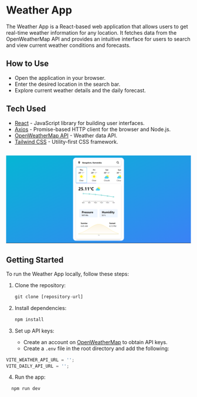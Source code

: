 # Weather App

The Weather App is a React-based web application that allows users to get real-time weather information for any location. It fetches data from the OpenWeatherMap API and provides an intuitive interface for users to search and view current weather conditions and forecasts.

## How to Use

- Open the application in your browser.
- Enter the desired location in the search bar.
- Explore current weather details and the daily forecast.

## Tech Used

- [React](https://reactjs.org/) - JavaScript library for building user interfaces.
- [Axios](https://axios-http.com/) - Promise-based HTTP client for the browser and Node.js.
- [OpenWeatherMap API](https://openweathermap.org/api) - Weather data API.
- [Tailwind CSS](https://tailwindcss.com/) - Utility-first CSS framework.

##

![Screenshot](/public/Screenshot.png)

## Getting Started

To run the Weather App locally, follow these steps:

1. Clone the repository:

   ```js
   git clone [repository-url]
   ```

2. Install dependencies:

   ```js
   npm install
   ```

3. Set up API keys:

   - Create an account on [OpenWeatherMap](https://openweathermap.org/) to obtain API keys.
   - Create a `.env` file in the root directory and add the following:

```js
VITE_WEATHER_API_URL = '';
VITE_DAILY_API_URL = '';
```

4. Run the app:

```js
  npm run dev
```
